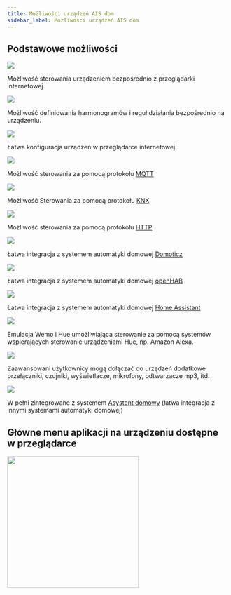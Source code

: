 ```yaml
---
title: Możliwości urządzeń AIS dom
sidebar_label: Możliwości urządzeń AIS dom
---
```


## Podstawowe możliwości
<div class="gridBlock">
  <div class="blockElement alignCenter imageAlignTop threeByGridBlock">
    <div class="blockImage"><img src="/AIS-docs/img/en/icons/browser_click.svg"></img></div>
    <div class="blockContent"><div><span><p>Możliwość sterowania urządzeniem bezpośrednio z przeglądarki internetowej.
    </p></span></div></div>
  </div>
  <div class="blockElement alignCenter imageAlignTop threeByGridBlock">
    <div class="blockImage"><img src="/AIS-docs/img/en/icons/stopwatch.svg"></img></div>
    <div class="blockContent"><div><span><p>Możliwość definiowania harmonogramów i reguł działania bezpośrednio na urządzeniu.</p></span></div></div>
  </div>
  <div class="blockElement alignCenter imageAlignTop threeByGridBlock">
    <div class="blockImage"><img src="/AIS-docs/img/en/icons/browser_conf.svg"></img></div>
    <div class="blockContent"><div><span><p>Łatwa konfiguracja urządzeń w przeglądarce internetowej.</p></span></div></div>
  </div>
  <div class="blockElement alignCenter imageAlignTop threeByGridBlock">
    <div class="blockImage"><img src="/AIS-docs/img/en/icons/mqtticon.svg"></img></div>
    <div class="blockContent"><div><span><p>Możliwość sterowania za pomocą protokołu <a href="https://pl.wikipedia.org/wiki/MQTT" target="_blank">MQTT</a></p></span></div></div>
  </div>
  <div class="blockElement alignCenter imageAlignTop threeByGridBlock">
    <div class="blockImage"><img src="/AIS-docs/img/en/icons/KNX_logo.svg"></img></div>
    <div class="blockContent"><div><span><p>Możliwość Sterowania za pomocą protokołu <a href="https://pl.wikipedia.org/wiki/KNX " target="_blank">KNX</a></p></span></div></div>
  </div>
  <div class="blockElement alignCenter imageAlignTop threeByGridBlock">
    <div class="blockImage"><img src="/AIS-docs/img/en/icons/remote-api.png""></img></div>
    <div class="blockContent"><div><span><p>Możliwość sterowania za pomocą protokołu <a href="https://pl.wikipedia.org/wiki/GET_(metoda)" target="_blank">HTTP</a></p></span></div></div>
  </div>
  <div class="blockElement alignCenter imageAlignTop threeByGridBlock">
    <div class="blockImage"><img src="/AIS-docs/img/en/icons/DomoticzLogo.png"></img></div>
    <div class="blockContent"><div><span><p>Łatwa integracja z systemem automatyki domowej <a href="http://www.domoticz.com/" target="_blank">Domoticz</a></p></span></div></div>
  </div>
  <div class="blockElement alignCenter imageAlignTop threeByGridBlock">
    <div class="blockImage"><img src="/AIS-docs/img/en/icons/openhub.png"></img></div>
    <div class="blockContent"><div><span><p>Łatwa integracja z systemem automatyki domowej <a href="https://www.openhab.org/" target="_blank">openHAB</a></p></span></div></div>
  </div>
  <div class="blockElement alignCenter imageAlignTop threeByGridBlock">
    <div class="blockImage"><img src="/AIS-docs/img/en/icons/homeassistant.png"></img></div>
    <div class="blockContent"><div><span><p>Łatwa integracja z systemem automatyki domowej <a href="https://www.home-assistant.io/" target="_blank">Home Assistant</a></p></span></div></div>
  </div>
  <div class="blockElement alignCenter imageAlignTop threeByGridBlock">
    <div class="blockImage"><img src="/AIS-docs/img/en/icons/voice-assistant-alexa.svg"></img></div>
    <div class="blockContent"><div><span><p>Emulacja Wemo i Hue umożliwiająca sterowanie za pomocą systemów wspierających sterowanie urządzeniami Hue, np. Amazon Alexa.</p></span></div></div>
  </div>
  <div class="blockElement alignCenter imageAlignTop threeByGridBlock">
    <div class="blockImage"><img src="/AIS-docs/img/en/icons/motion-sensor.svg"></img></div>
    <div class="blockContent"><div><span><p>Zaawansowani użytkownicy mogą dołączać do urządzeń dodatkowe przełączniki, czujniki, wyświetlacze, mikrofony, odtwarzacze mp3, itd.</p></span></div></div>
  </div>
  <div class="blockElement alignCenter imageAlignTop threeByGridBlock">
    <div class="blockImage"><img src="/AIS-docs/img/en/icons/logo-responsive.svg"></div>
    <div class="blockContent"><div><span><p>W pełni zintegrowane z systemem <a href="/AIS-docs/docs/en/ais_iot_add_to_gate.html">Asystent domowy</a> (łatwa integracja z innymi systemami automatyki domowej)</p></span></div></div>
  </div>
</div>


## Główne menu aplikacji na urządzeniu dostępne w przeglądarce

<img src="/AIS-docs/img/en/iot/iot_switch_app.png" width="300" align="center"> </img>
